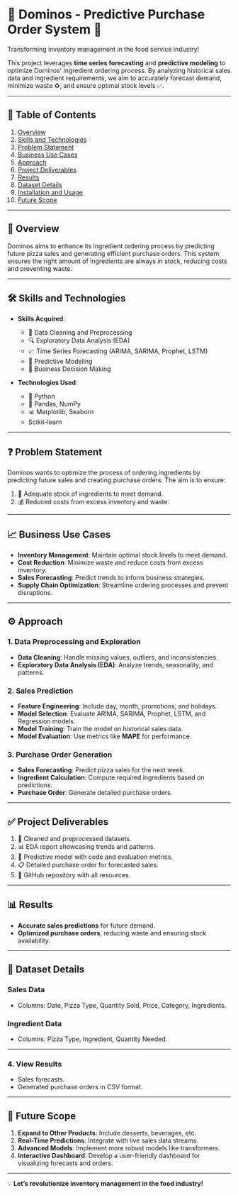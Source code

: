 # 🍕 **Dominos - Predictive Purchase Order System** 🚀  

Transforming inventory management in the food service industry!  

This project leverages **time series forecasting** and **predictive modeling** to optimize Dominos' ingredient ordering process. By analyzing historical sales data and ingredient requirements, we aim to accurately forecast demand, minimize waste ♻️, and ensure optimal stock levels ✅.

---

## 🌟 **Table of Contents**  
1. [Overview](#overview)  
2. [Skills and Technologies](#skills-and-technologies)  
3. [Problem Statement](#problem-statement)  
4. [Business Use Cases](#business-use-cases)  
5. [Approach](#approach)  
6. [Project Deliverables](#project-deliverables)  
7. [Results](#results)  
8. [Dataset Details](#dataset-details)  
9. [Installation and Usage](#installation-and-usage)  
10. [Future Scope](#future-scope)  

---

## 📝 **Overview**  
Dominos aims to enhance its ingredient ordering process by predicting future pizza sales and generating efficient purchase orders. This system ensures the right amount of ingredients are always in stock, reducing costs and preventing waste.  

---

## 🛠️ **Skills and Technologies**  

- **Skills Acquired**:  
  - 🧹 Data Cleaning and Preprocessing  
  - 🔍 Exploratory Data Analysis (EDA)  
  - 📈 Time Series Forecasting (ARIMA, SARIMA, Prophet, LSTM)  
  - 🤖 Predictive Modeling  
  - 🏢 Business Decision Making  

- **Technologies Used**:  
  - 🐍 Python  
  - 🐼 Pandas, NumPy  
  - 📊 Matplotlib, Seaborn  
  - Scikit-learn  

---

## ❓ **Problem Statement**  
Dominos wants to optimize the process of ordering ingredients by predicting future sales and creating purchase orders. The aim is to ensure:  
1. 🍕 Adequate stock of ingredients to meet demand.  
2. 💰 Reduced costs from excess inventory and waste.  

---

## 📈 **Business Use Cases**  
- **Inventory Management**: Maintain optimal stock levels to meet demand.  
- **Cost Reduction**: Minimize waste and reduce costs from excess inventory.  
- **Sales Forecasting**: Predict trends to inform business strategies.  
- **Supply Chain Optimization**: Streamline ordering processes and prevent disruptions.  

---

## ⚙️ **Approach**  

### 1. **Data Preprocessing and Exploration**  
- **Data Cleaning**: Handle missing values, outliers, and inconsistencies.  
- **Exploratory Data Analysis (EDA)**: Analyze trends, seasonality, and patterns.  

### 2. **Sales Prediction**  
- **Feature Engineering**: Include day, month, promotions, and holidays.  
- **Model Selection**: Evaluate ARIMA, SARIMA, Prophet, LSTM, and Regression models.  
- **Model Training**: Train the model on historical sales data.  
- **Model Evaluation**: Use metrics like **MAPE** for performance.  

### 3. **Purchase Order Generation**  
- **Sales Forecasting**: Predict pizza sales for the next week.  
- **Ingredient Calculation**: Compute required ingredients based on predictions.  
- **Purchase Order**: Generate detailed purchase orders.  

---

## ✅ **Project Deliverables**  
1. 🧹 Cleaned and preprocessed datasets.  
2. 📊 EDA report showcasing trends and patterns.  
3. 🤖 Predictive model with code and evaluation metrics.  
4. 📋 Detailed purchase order for forecasted sales.  
5. 📁 GitHub repository with all resources.  

---

## 📊 **Results**  
- **Accurate sales predictions** for future demand.  
- **Optimized purchase orders**, reducing waste and ensuring stock availability.  

---

## 📂 **Dataset Details**  
### **Sales Data**  
- Columns: Date, Pizza Type, Quantity Sold, Price, Category, Ingredients.  

### **Ingredient Data**  
- Columns: Pizza Type, Ingredient, Quantity Needed.  

---

### **4. View Results**  
- Sales forecasts.  
- Generated purchase orders in CSV format.  

---

## 🚀 **Future Scope**  
1. **Expand to Other Products**: Include desserts, beverages, etc.  
2. **Real-Time Predictions**: Integrate with live sales data streams.  
3. **Advanced Models**: Implement more robust models like transformers.  
4. **Interactive Dashboard**: Develop a user-friendly dashboard for visualizing forecasts and orders.  

---

💡 **Let’s revolutionize inventory management in the food industry!** 
